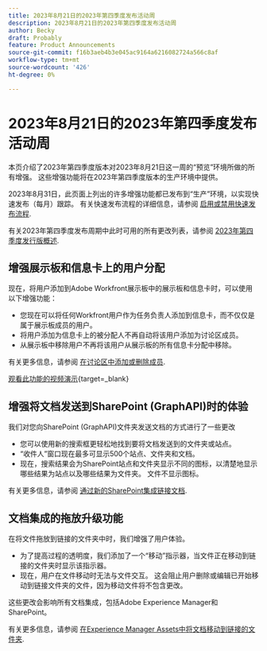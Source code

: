 ```yaml
---
title: 2023年8月21日的2023年第四季度发布活动周
description: 2023年8月21日的2023年第四季度发布活动周
author: Becky
draft: Probably
feature: Product Announcements
source-git-commit: f16b3aeb4b3e045ac9164a6216082724a566c8af
workflow-type: tm+mt
source-wordcount: '426'
ht-degree: 0%

---
```


# 2023年8月21日的2023年第四季度发布活动周

本页介绍了2023年第四季度版本对2023年8月21日这一周的“预览”环境所做的所有增强。 这些增强功能将在2023年第四季度版本的生产环境中提供。

2023年8月31日，此页面上列出的许多增强功能都已发布到“生产”环境，以实现快速发布（每月）跟踪。 有关快速发布流程的详细信息，请参阅 [启用或禁用快速发布流程](/help/quicksilver/administration-and-setup/set-up-workfront/configure-system-defaults/enable-fast-release-process.md).

有关2023年第四季度发布周期中此时可用的所有更改列表，请参阅 [2023年第四季度发行版概述](/help/quicksilver/product-announcements/product-releases/23-q4-release-activity/23-q4-release-overview.md).

## 增强展示板和信息卡上的用户分配

现在，将用户添加到Adobe Workfront展示板中的展示板和信息卡时，可以使用以下增强功能：

* 您现在可以将任何Workfront用户作为任务负责人添加到信息卡，而不仅仅是属于展示板成员的用户。
* 将用户添加为信息卡上的被分配人不再自动将该用户添加为讨论区成员。
* 从展示板中移除用户不再将该用户从展示板的所有信息卡分配中移除。

有关更多信息，请参阅 [在讨论区中添加或删除成员](/help/quicksilver/agile/get-started-with-boards/add-members-to-board.md).

[观看此功能的视频演示](https://video.tv.adobe.com/v/3423222/){target=_blank}

## 增强将文档发送到SharePoint (GraphAPI)时的体验

我们对您向SharePoint (GraphAPI)文件夹发送文档的方式进行了一些更改

* 您可以使用新的搜索框更轻松地找到要将文档发送到的文件夹或站点。
* “收件人”窗口现在最多可显示500个站点、文件夹和文档。
* 现在，搜索结果会为SharePoint站点和文件夹显示不同的图标，以清楚地显示哪些结果为站点以及哪些结果为文件夹。 文件不显示图标。

有关更多信息，请参阅 [通过新的SharePoint集成链接文档](/help/quicksilver/administration-and-setup/configure-integrations/configure-sharepoint-integration.md#link-documents-through-the-new-sharepoint-integration).

## 文档集成的拖放升级功能

在将文件拖放到链接的文件夹中时，我们增强了用户体验。

* 为了提高过程的透明度，我们添加了一个“移动”指示器，当文件正在移动到链接的文件夹时显示该指示器。
* 现在，用户在文件移动时无法与文件交互。 这会阻止用户删除或编辑已开始移动到链接文件夹的文件，因为移动文件将不包含更改。

这些更改会影响所有文档集成，包括Adobe Experience Manager和SharePoint。

有关更多信息，请参阅 [在Experience Manager Assets中将文档移动到链接的文件夹](/help/quicksilver/documents/adobe-workfront-for-experience-manager-assets-essentials/send-to-aem.md#move-a-document-to-a-linked-folder-in-experience-manager-assets).




